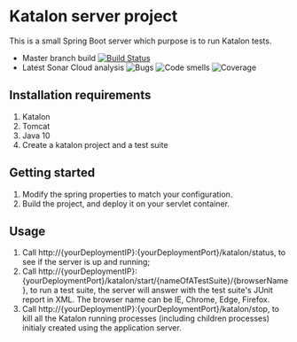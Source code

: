 # Katalon server project
This is a small Spring Boot server which purpose is to run Katalon tests.
* Master branch build [![Build Status](https://travis-ci.com/EUSurvey/KatalonServer.svg?branch=master)](https://travis-ci.com/EUSurvey/KatalonServer)
* Latest Sonar Cloud analysis ![Bugs](https://sonarcloud.io/api/project_badges/measure?project=Katalon_Server_Sonar&metric=bugs) ![Code smells](https://sonarcloud.io/api/project_badges/measure?project=Katalon_Server_Sonar&metric=code_smells) ![Coverage](https://sonarcloud.io/api/project_badges/measure?project=Katalon_Server_Sonar&metric=coverage)

## Installation requirements
1. Katalon
1. Tomcat
1. Java 10
1. Create a katalon project and a test suite

## Getting started
1. Modify the spring properties to match your configuration.
1. Build the project, and deploy it on your servlet container.

## Usage
1. Call http://{yourDeploymentIP}:{yourDeploymentPort}/katalon/status, to see if the server is up and running;
1. Call http://{yourDeploymentIP}:{yourDeploymentPort}/katalon/start/{nameOfATestSuite}/{browserName}, to run a test suite, the server will answer with the test suite's JUnit report in XML. The browser name can be IE, Chrome, Edge, Firefox.
1. Call http://{yourDeploymentIP}:{yourDeploymentPort}/katalon/stop, to kill all the Katalon running processes (including children processes) initialy created using the application server.


